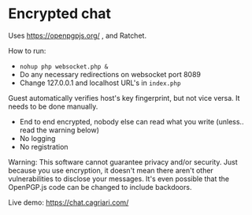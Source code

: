# Encrypted chat

Uses https://openpgpjs.org/ , and Ratchet.

How to run:<br>
- `nohup php websocket.php &`
- Do any necessary redirections on websocket port 8089
- Change 127.0.0.1 and localhost URL's in `index.php`

Guest automatically verifies host's key fingerprint, but not vice versa. It needs to be done manually.

- End to end encrypted, nobody else can read what you write (unless.. read the warning below)
- No logging
- No registration

Warning: This software cannot guarantee privacy and/or security. Just because you use encryption, it doesn't mean there aren't other vulnerabilities to disclose your messages. It's even possible that the OpenPGP.js code can be changed to include backdoors.

Live demo: https://chat.cagriari.com/
